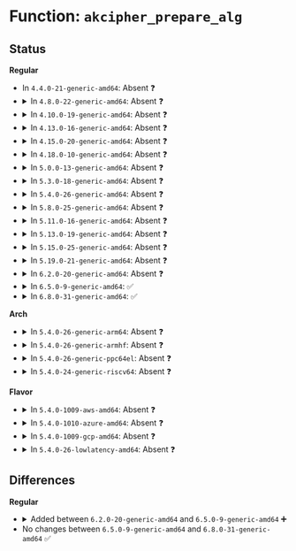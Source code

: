 # Function: <code>akcipher_prepare_alg</code>

## Status
<b>Regular</b>
<ul>
<li>
In <code>4.4.0-21-generic-amd64</code>: Absent ❓
</li>
<li>
<details>
<summary>In <code>4.8.0-22-generic-amd64</code>: Absent ❓</summary>

```json
{
  "name": "akcipher_prepare_alg",
  "collision_type": "Unique Static",
  "inline_type": "Full",
  "funcs": [
    {
      "addr": 18446744071582909206,
      "name": "akcipher_prepare_alg",
      "external": false,
      "loc": "crypto/akcipher.c:115",
      "file": "crypto/akcipher.c",
      "inline": "not declared, inlined",
      "caller_inline": [
        "crypto/akcipher.c:akcipher_register_instance",
        "crypto/akcipher.c:crypto_register_akcipher"
      ],
      "caller_func": []
    }
  ],
  "symbols": []
}
```
</details>
</li>
<li>
<details>
<summary>In <code>4.10.0-19-generic-amd64</code>: Absent ❓</summary>

```json
{
  "name": "akcipher_prepare_alg",
  "collision_type": "Unique Static",
  "inline_type": "Full",
  "funcs": [
    {
      "addr": 18446744071583008918,
      "name": "akcipher_prepare_alg",
      "external": false,
      "loc": "crypto/akcipher.c:115",
      "file": "crypto/akcipher.c",
      "inline": "not declared, inlined",
      "caller_inline": [
        "crypto/akcipher.c:akcipher_register_instance",
        "crypto/akcipher.c:crypto_register_akcipher"
      ],
      "caller_func": []
    }
  ],
  "symbols": []
}
```
</details>
</li>
<li>
<details>
<summary>In <code>4.13.0-16-generic-amd64</code>: Absent ❓</summary>

```json
{
  "name": "akcipher_prepare_alg",
  "collision_type": "Unique Static",
  "inline_type": "Full",
  "funcs": [
    {
      "addr": 18446744071583059334,
      "name": "akcipher_prepare_alg",
      "external": false,
      "loc": "crypto/akcipher.c:116",
      "file": "crypto/akcipher.c",
      "inline": "not declared, inlined",
      "caller_inline": [
        "crypto/akcipher.c:akcipher_register_instance",
        "crypto/akcipher.c:crypto_register_akcipher"
      ],
      "caller_func": []
    }
  ],
  "symbols": []
}
```
</details>
</li>
<li>
<details>
<summary>In <code>4.15.0-20-generic-amd64</code>: Absent ❓</summary>

```json
{
  "name": "akcipher_prepare_alg",
  "collision_type": "Unique Static",
  "inline_type": "Full",
  "funcs": [
    {
      "addr": 18446744071583225494,
      "name": "akcipher_prepare_alg",
      "external": false,
      "loc": "crypto/akcipher.c:116",
      "file": "crypto/akcipher.c",
      "inline": "not declared, inlined",
      "caller_inline": [
        "crypto/akcipher.c:akcipher_register_instance",
        "crypto/akcipher.c:crypto_register_akcipher"
      ],
      "caller_func": []
    }
  ],
  "symbols": []
}
```
</details>
</li>
<li>
<details>
<summary>In <code>4.18.0-10-generic-amd64</code>: Absent ❓</summary>

```json
{
  "name": "akcipher_prepare_alg",
  "collision_type": "Unique Static",
  "inline_type": "Full",
  "funcs": [
    {
      "addr": 18446744071583433493,
      "name": "akcipher_prepare_alg",
      "external": false,
      "loc": "crypto/akcipher.c:116",
      "file": "crypto/akcipher.c",
      "inline": "not declared, inlined",
      "caller_inline": [
        "crypto/akcipher.c:akcipher_register_instance",
        "crypto/akcipher.c:crypto_register_akcipher"
      ],
      "caller_func": []
    }
  ],
  "symbols": []
}
```
</details>
</li>
<li>
<details>
<summary>In <code>5.0.0-13-generic-amd64</code>: Absent ❓</summary>

```json
{
  "name": "akcipher_prepare_alg",
  "collision_type": "Unique Static",
  "inline_type": "Full",
  "funcs": [
    {
      "addr": 18446744071583554917,
      "name": "akcipher_prepare_alg",
      "external": false,
      "loc": "crypto/akcipher.c:113",
      "file": "crypto/akcipher.c",
      "inline": "not declared, inlined",
      "caller_inline": [
        "crypto/akcipher.c:akcipher_register_instance",
        "crypto/akcipher.c:crypto_register_akcipher"
      ],
      "caller_func": []
    }
  ],
  "symbols": []
}
```
</details>
</li>
<li>
<details>
<summary>In <code>5.3.0-18-generic-amd64</code>: Absent ❓</summary>

```json
{
  "name": "akcipher_prepare_alg",
  "collision_type": "Unique Static",
  "inline_type": "Full",
  "funcs": [
    {
      "addr": 18446744071583744133,
      "name": "akcipher_prepare_alg",
      "external": false,
      "loc": "crypto/akcipher.c:108",
      "file": "crypto/akcipher.c",
      "inline": "not declared, inlined",
      "caller_inline": [
        "crypto/akcipher.c:akcipher_register_instance",
        "crypto/akcipher.c:crypto_register_akcipher"
      ],
      "caller_func": []
    }
  ],
  "symbols": []
}
```
</details>
</li>
<li>
<details>
<summary>In <code>5.4.0-26-generic-amd64</code>: Absent ❓</summary>

```json
{
  "name": "akcipher_prepare_alg",
  "collision_type": "Unique Static",
  "inline_type": "Full",
  "funcs": [
    {
      "addr": 18446744071583853877,
      "name": "akcipher_prepare_alg",
      "external": false,
      "loc": "crypto/akcipher.c:108",
      "file": "crypto/akcipher.c",
      "inline": "not declared, inlined",
      "caller_inline": [
        "crypto/akcipher.c:akcipher_register_instance",
        "crypto/akcipher.c:crypto_register_akcipher"
      ],
      "caller_func": []
    }
  ],
  "symbols": []
}
```
</details>
</li>
<li>
<details>
<summary>In <code>5.8.0-25-generic-amd64</code>: Absent ❓</summary>

```json
{
  "name": "akcipher_prepare_alg",
  "collision_type": "Unique Static",
  "inline_type": "Full",
  "funcs": [
    {
      "addr": 18446744071584243675,
      "name": "akcipher_prepare_alg",
      "external": false,
      "loc": "crypto/akcipher.c:109",
      "file": "crypto/akcipher.c",
      "inline": "not declared, inlined",
      "caller_inline": [
        "crypto/akcipher.c:akcipher_register_instance",
        "crypto/akcipher.c:crypto_register_akcipher"
      ],
      "caller_func": []
    }
  ],
  "symbols": []
}
```
</details>
</li>
<li>
<details>
<summary>In <code>5.11.0-16-generic-amd64</code>: Absent ❓</summary>

```json
{
  "name": "akcipher_prepare_alg",
  "collision_type": "Unique Static",
  "inline_type": "Full",
  "funcs": [
    {
      "addr": 18446744071584362299,
      "name": "akcipher_prepare_alg",
      "external": false,
      "loc": "crypto/akcipher.c:109",
      "file": "crypto/akcipher.c",
      "inline": "not declared, inlined",
      "caller_inline": [
        "crypto/akcipher.c:akcipher_register_instance",
        "crypto/akcipher.c:crypto_register_akcipher"
      ],
      "caller_func": []
    }
  ],
  "symbols": []
}
```
</details>
</li>
<li>
<details>
<summary>In <code>5.13.0-19-generic-amd64</code>: Absent ❓</summary>

```json
{
  "name": "akcipher_prepare_alg",
  "collision_type": "Unique Static",
  "inline_type": "Full",
  "funcs": [
    {
      "addr": 18446744071584396763,
      "name": "akcipher_prepare_alg",
      "external": false,
      "loc": "crypto/akcipher.c:109",
      "file": "crypto/akcipher.c",
      "inline": "not declared, inlined",
      "caller_inline": [
        "crypto/akcipher.c:akcipher_register_instance",
        "crypto/akcipher.c:crypto_register_akcipher"
      ],
      "caller_func": []
    }
  ],
  "symbols": []
}
```
</details>
</li>
<li>
<details>
<summary>In <code>5.15.0-25-generic-amd64</code>: Absent ❓</summary>

```json
{
  "name": "akcipher_prepare_alg",
  "collision_type": "Unique Static",
  "inline_type": "Full",
  "funcs": [
    {
      "addr": 18446744071584791995,
      "name": "akcipher_prepare_alg",
      "external": false,
      "loc": "crypto/akcipher.c:109",
      "file": "crypto/akcipher.c",
      "inline": "not declared, inlined",
      "caller_inline": [
        "crypto/akcipher.c:akcipher_register_instance",
        "crypto/akcipher.c:crypto_register_akcipher"
      ],
      "caller_func": []
    }
  ],
  "symbols": []
}
```
</details>
</li>
<li>
<details>
<summary>In <code>5.19.0-21-generic-amd64</code>: Absent ❓</summary>

```json
{
  "name": "akcipher_prepare_alg",
  "collision_type": "Unique Static",
  "inline_type": "Full",
  "funcs": [
    {
      "addr": 18446744071585478443,
      "name": "akcipher_prepare_alg",
      "external": false,
      "loc": "crypto/akcipher.c:109",
      "file": "crypto/akcipher.c",
      "inline": "not declared, inlined",
      "caller_inline": [
        "crypto/akcipher.c:akcipher_register_instance",
        "crypto/akcipher.c:crypto_register_akcipher"
      ],
      "caller_func": []
    }
  ],
  "symbols": []
}
```
</details>
</li>
<li>
<details>
<summary>In <code>6.2.0-20-generic-amd64</code>: Absent ❓</summary>

```json
{
  "name": "akcipher_prepare_alg",
  "collision_type": "Unique Static",
  "inline_type": "Full",
  "funcs": [
    {
      "addr": 18446744071586239867,
      "name": "akcipher_prepare_alg",
      "external": false,
      "loc": "crypto/akcipher.c:109",
      "file": "crypto/akcipher.c",
      "inline": "not declared, inlined",
      "caller_inline": [
        "crypto/akcipher.c:akcipher_register_instance",
        "crypto/akcipher.c:crypto_register_akcipher"
      ],
      "caller_func": []
    }
  ],
  "symbols": []
}
```
</details>
</li>
<li>
<details>
<summary>In <code>6.5.0-9-generic-amd64</code>: ✅</summary>

```c
void akcipher_prepare_alg(struct akcipher_alg * alg)
```

```json
{
  "name": "akcipher_prepare_alg",
  "collision_type": "Unique Static",
  "inline_type": "No",
  "funcs": [
    {
      "addr": 18446744071586476208,
      "name": "akcipher_prepare_alg",
      "external": false,
      "loc": "crypto/akcipher.c:132",
      "file": "crypto/akcipher.c",
      "inline": "seen, unknown",
      "caller_inline": [],
      "caller_func": [
        "crypto/akcipher.c:akcipher_register_instance",
        "crypto/akcipher.c:crypto_register_akcipher"
      ]
    }
  ],
  "symbols": [
    {
      "addr": 18446744071586476208,
      "name": "akcipher_prepare_alg",
      "section": ".text",
      "bind": "STB_LOCAL",
      "size": 92
    }
  ]
}
```
</details>
</li>
<li>
<details>
<summary>In <code>6.8.0-31-generic-amd64</code>: ✅</summary>

```c
void akcipher_prepare_alg(struct akcipher_alg * alg)
```

```json
{
  "name": "akcipher_prepare_alg",
  "collision_type": "Unique Static",
  "inline_type": "No",
  "funcs": [
    {
      "addr": 18446744071586746144,
      "name": "akcipher_prepare_alg",
      "external": false,
      "loc": "crypto/akcipher.c:132",
      "file": "crypto/akcipher.c",
      "inline": "seen, unknown",
      "caller_inline": [],
      "caller_func": [
        "crypto/akcipher.c:akcipher_register_instance",
        "crypto/akcipher.c:crypto_register_akcipher"
      ]
    }
  ],
  "symbols": [
    {
      "addr": 18446744071586746144,
      "name": "akcipher_prepare_alg",
      "section": ".text",
      "bind": "STB_LOCAL",
      "size": 92
    }
  ]
}
```
</details>
</li>
</ul>
<b>Arch</b>
<ul>
<li>
<details>
<summary>In <code>5.4.0-26-generic-arm64</code>: Absent ❓</summary>

```json
{
  "name": "akcipher_prepare_alg",
  "collision_type": "Unique Static",
  "inline_type": "Full",
  "funcs": [
    {
      "addr": 18446603336495670084,
      "name": "akcipher_prepare_alg",
      "external": false,
      "loc": "crypto/akcipher.c:108",
      "file": "crypto/akcipher.c",
      "inline": "not declared, inlined",
      "caller_inline": [
        "crypto/akcipher.c:akcipher_register_instance",
        "crypto/akcipher.c:crypto_register_akcipher"
      ],
      "caller_func": []
    }
  ],
  "symbols": []
}
```
</details>
</li>
<li>
<details>
<summary>In <code>5.4.0-26-generic-armhf</code>: Absent ❓</summary>

```json
{
  "name": "akcipher_prepare_alg",
  "collision_type": "Unique Static",
  "inline_type": "Full",
  "funcs": [
    {
      "addr": 3229022184,
      "name": "akcipher_prepare_alg",
      "external": false,
      "loc": "crypto/akcipher.c:108",
      "file": "crypto/akcipher.c",
      "inline": "not declared, inlined",
      "caller_inline": [
        "crypto/akcipher.c:akcipher_register_instance",
        "crypto/akcipher.c:crypto_register_akcipher"
      ],
      "caller_func": []
    }
  ],
  "symbols": []
}
```
</details>
</li>
<li>
<details>
<summary>In <code>5.4.0-26-generic-ppc64el</code>: Absent ❓</summary>

```json
{
  "name": "akcipher_prepare_alg",
  "collision_type": "Unique Static",
  "inline_type": "Full",
  "funcs": [
    {
      "addr": 13835058055289809580,
      "name": "akcipher_prepare_alg",
      "external": false,
      "loc": "crypto/akcipher.c:108",
      "file": "crypto/akcipher.c",
      "inline": "not declared, inlined",
      "caller_inline": [
        "crypto/akcipher.c:akcipher_register_instance",
        "crypto/akcipher.c:crypto_register_akcipher"
      ],
      "caller_func": []
    }
  ],
  "symbols": []
}
```
</details>
</li>
<li>
<details>
<summary>In <code>5.4.0-24-generic-riscv64</code>: Absent ❓</summary>

```json
{
  "name": "akcipher_prepare_alg",
  "collision_type": "Unique Static",
  "inline_type": "Full",
  "funcs": [
    {
      "addr": 18446743936274820574,
      "name": "akcipher_prepare_alg",
      "external": false,
      "loc": "crypto/akcipher.c:108",
      "file": "crypto/akcipher.c",
      "inline": "not declared, inlined",
      "caller_inline": [
        "crypto/akcipher.c:akcipher_register_instance",
        "crypto/akcipher.c:crypto_register_akcipher"
      ],
      "caller_func": []
    }
  ],
  "symbols": []
}
```
</details>
</li>
</ul>
<b>Flavor</b>
<ul>
<li>
<details>
<summary>In <code>5.4.0-1009-aws-amd64</code>: Absent ❓</summary>

```json
{
  "name": "akcipher_prepare_alg",
  "collision_type": "Unique Static",
  "inline_type": "Full",
  "funcs": [
    {
      "addr": 18446744071583822613,
      "name": "akcipher_prepare_alg",
      "external": false,
      "loc": "crypto/akcipher.c:108",
      "file": "crypto/akcipher.c",
      "inline": "not declared, inlined",
      "caller_inline": [
        "crypto/akcipher.c:akcipher_register_instance",
        "crypto/akcipher.c:crypto_register_akcipher"
      ],
      "caller_func": []
    }
  ],
  "symbols": []
}
```
</details>
</li>
<li>
<details>
<summary>In <code>5.4.0-1010-azure-amd64</code>: Absent ❓</summary>

```json
{
  "name": "akcipher_prepare_alg",
  "collision_type": "Unique Static",
  "inline_type": "Full",
  "funcs": [
    {
      "addr": 18446744071583759669,
      "name": "akcipher_prepare_alg",
      "external": false,
      "loc": "crypto/akcipher.c:108",
      "file": "crypto/akcipher.c",
      "inline": "not declared, inlined",
      "caller_inline": [
        "crypto/akcipher.c:akcipher_register_instance",
        "crypto/akcipher.c:crypto_register_akcipher"
      ],
      "caller_func": []
    }
  ],
  "symbols": []
}
```
</details>
</li>
<li>
<details>
<summary>In <code>5.4.0-1009-gcp-amd64</code>: Absent ❓</summary>

```json
{
  "name": "akcipher_prepare_alg",
  "collision_type": "Unique Static",
  "inline_type": "Full",
  "funcs": [
    {
      "addr": 18446744071583806373,
      "name": "akcipher_prepare_alg",
      "external": false,
      "loc": "crypto/akcipher.c:108",
      "file": "crypto/akcipher.c",
      "inline": "not declared, inlined",
      "caller_inline": [
        "crypto/akcipher.c:akcipher_register_instance",
        "crypto/akcipher.c:crypto_register_akcipher"
      ],
      "caller_func": []
    }
  ],
  "symbols": []
}
```
</details>
</li>
<li>
<details>
<summary>In <code>5.4.0-26-lowlatency-amd64</code>: Absent ❓</summary>

```json
{
  "name": "akcipher_prepare_alg",
  "collision_type": "Unique Static",
  "inline_type": "Full",
  "funcs": [
    {
      "addr": 18446744071583907445,
      "name": "akcipher_prepare_alg",
      "external": false,
      "loc": "crypto/akcipher.c:108",
      "file": "crypto/akcipher.c",
      "inline": "not declared, inlined",
      "caller_inline": [
        "crypto/akcipher.c:akcipher_register_instance",
        "crypto/akcipher.c:crypto_register_akcipher"
      ],
      "caller_func": []
    }
  ],
  "symbols": []
}
```
</details>
</li>
</ul>

## Differences
<b>Regular</b>
<ul>
<li>
<details>
<summary>Added between <code>6.2.0-20-generic-amd64</code> and <code>6.5.0-9-generic-amd64</code> ➕</summary>

```c
void akcipher_prepare_alg(struct akcipher_alg * alg)
```
</details>
</li>
<li>
No changes between <code>6.5.0-9-generic-amd64</code> and <code>6.8.0-31-generic-amd64</code> ✅
</li>
</ul>
